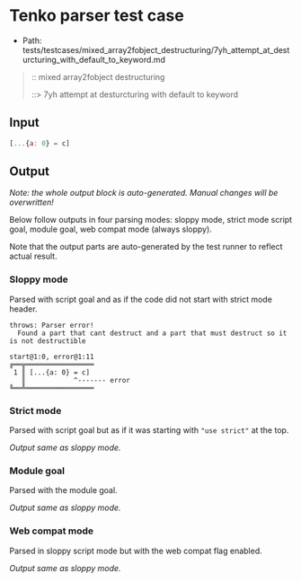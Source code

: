 # Tenko parser test case

- Path: tests/testcases/mixed_array2fobject_destructuring/7yh_attempt_at_desturcturing_with_default_to_keyword.md

> :: mixed array2fobject destructuring
>
> ::> 7yh attempt at desturcturing with default to keyword

## Input

`````js
[...{a: 0} = c]
`````

## Output

_Note: the whole output block is auto-generated. Manual changes will be overwritten!_

Below follow outputs in four parsing modes: sloppy mode, strict mode script goal, module goal, web compat mode (always sloppy).

Note that the output parts are auto-generated by the test runner to reflect actual result.

### Sloppy mode

Parsed with script goal and as if the code did not start with strict mode header.

`````
throws: Parser error!
  Found a part that cant destruct and a part that must destruct so it is not destructible

start@1:0, error@1:11
╔══╦═════════════════
 1 ║ [...{a: 0} = c]
   ║            ^------- error
╚══╩═════════════════

`````

### Strict mode

Parsed with script goal but as if it was starting with `"use strict"` at the top.

_Output same as sloppy mode._

### Module goal

Parsed with the module goal.

_Output same as sloppy mode._

### Web compat mode

Parsed in sloppy script mode but with the web compat flag enabled.

_Output same as sloppy mode._
